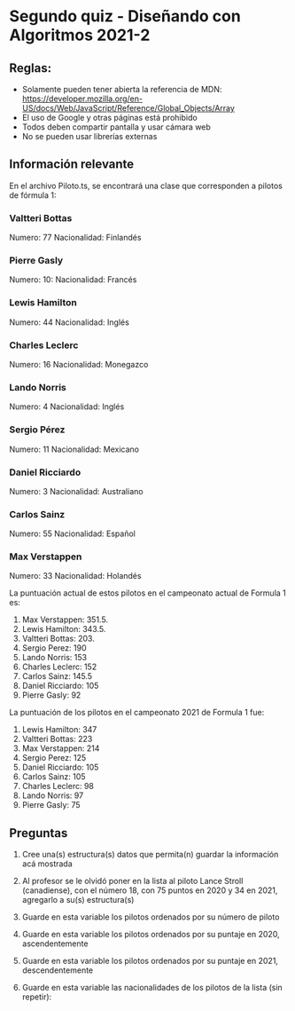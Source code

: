# Segundo quiz - Diseñando con Algoritmos 2021-2

## Reglas:

- Solamente pueden tener abierta la referencia de
  MDN: https://developer.mozilla.org/en-US/docs/Web/JavaScript/Reference/Global_Objects/Array
- El uso de Google y otras páginas está prohibido
- Todos deben compartir pantalla y usar cámara web
- No se pueden usar librerías externas

## Información relevante

En el archivo Piloto.ts, se encontrará una clase que corresponden a pilotos de fórmula 1:

### Valtteri Bottas
Numero: 77
Nacionalidad: Finlandés

### Pierre Gasly
Numero: 10:
Nacionalidad: Francés

### Lewis Hamilton
Numero: 44
Nacionalidad: Inglés

### Charles Leclerc
Numero: 16
Nacionalidad: Monegazco

### Lando Norris
Numero: 4
Nacionalidad: Inglés

### Sergio Pérez
Numero: 11
Nacionalidad: Mexicano

### Daniel Ricciardo
Numero: 3
Nacionalidad: Australiano

### Carlos Sainz
Numero: 55
Nacionalidad: Español

### Max Verstappen
Numero: 33
Nacionalidad: Holandés

La puntuación actual de estos pilotos en el campeonato actual de Formula 1 es:

1. Max Verstappen: 351.5. 
2. Lewis Hamilton: 343.5. 
3. Valtteri Bottas: 203.
4. Sergio Perez: 190
5. Lando Norris: 153
6. Charles Leclerc: 152
7. Carlos Sainz: 145.5
8. Daniel Ricciardo: 105
9. Pierre Gasly: 92

La puntuación de los pilotos en el campeonato 2021 de Formula 1 fue:

1. Lewis Hamilton: 347
2. Valtteri Bottas: 223
3. Max Verstappen: 214
4. Sergio Perez: 125
5. Daniel Ricciardo: 105
6. Carlos Sainz: 105
7. Charles Leclerc: 98
8. Lando Norris: 97
9. Pierre Gasly: 75

## Preguntas
1. Cree una(s) estructura(s) datos que permita(n) guardar la información acá mostrada

2. Al profesor se le olvidó poner en la lista al piloto Lance Stroll (canadiense), con el número 18, con 75 puntos en 2020 y 34 en 2021, agregarlo a su(s) estructura(s)

3. Guarde en esta variable los pilotos ordenados por su número de piloto
 
4. Guarde en esta variable los pilotos ordenados por su puntaje en 2020, ascendentemente

5. Guarde en esta variable los pilotos ordenados por su puntaje en 2021, descendentemente

6. Guarde en esta variable las nacionalidades de los pilotos de la lista (sin repetir):

